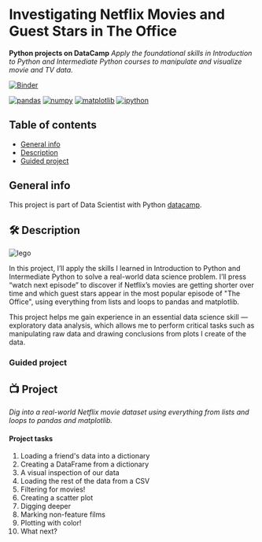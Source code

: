 # Investigating Netflix Movies and Guest Stars in The Office
**Python projects on DataCamp**
*Apply the foundational skills in Introduction to Python and Intermediate Python courses to manipulate and visualize movie and TV data.*

[![Binder](https://mybinder.org/badge_logo.svg)](https://mybinder.org/v2/gh/sarah835/Data_Analysis_nvestigating-Netflix-Movies-and-Guest-Stars-in-The-Office/main?labpath=notebook.ipynb)

  [![pandas][pandas.js]][pandas-url]
 [![numpy][numpy.js]][numpy-url]
 [![matplotlib][matplotlib.js]][matplotlib-url]
 [![ipython][ipython.js]][ipython-url]

## Table of contents
* [General info](#general-info)
* [Description](#Description)
* [Guided project](#Guided-project)

## General info
This project is part of Data Scientist with Python [datacamp](https://app.datacamp.com/learn/career-tracks/data-scientist-with-python?version=5).

## 🛠️ Description


<p><img src="img/netflix.jpg" alt="lego"></p>
In this project, I’ll apply the skills I learned in Introduction to Python and Intermediate Python to solve a real-world data science problem. I’ll press “watch next episode” to discover if Netflix’s movies are getting shorter over time and which guest stars appear in the most popular episode of "The Office", using everything from lists and loops to pandas and matplotlib.

This project helps me gain experience in an essential data science skill — exploratory data analysis, which allows me to perform critical tasks such as manipulating raw data and drawing conclusions from plots I create of the data.




### Guided project
## 📺 Project

*Dig into a real-world Netflix movie dataset using everything from lists and loops to pandas and matplotlib.*

#### Project tasks
1. Loading a friend's data into a dictionary
2. Creating a DataFrame from a dictionary
3. A visual inspection of our data
4. Loading the rest of the data from a CSV
5. Filtering for movies!
6. Creating a scatter plot
7. Digging deeper
8. Marking non-feature films
9. Plotting with color!
10. What next?



[pandas.js]: https://img.shields.io/badge/pandas-1.4.3-blue
[pandas-url]: https://pandas.pydata.org/
[numpy.js]: https://img.shields.io/badge/numpy-1.23.2-blue
[numpy-url]: https://numpy.org/
[matplotlib.js]: https://img.shields.io/badge/matplotlib-3.5.3-blue
[matplotlib-url]: https://matplotlib.org/
[ipython.js]: https://img.shields.io/badge/ipython-8.4.0-blue
[ipython-url]: https://ipython.org/